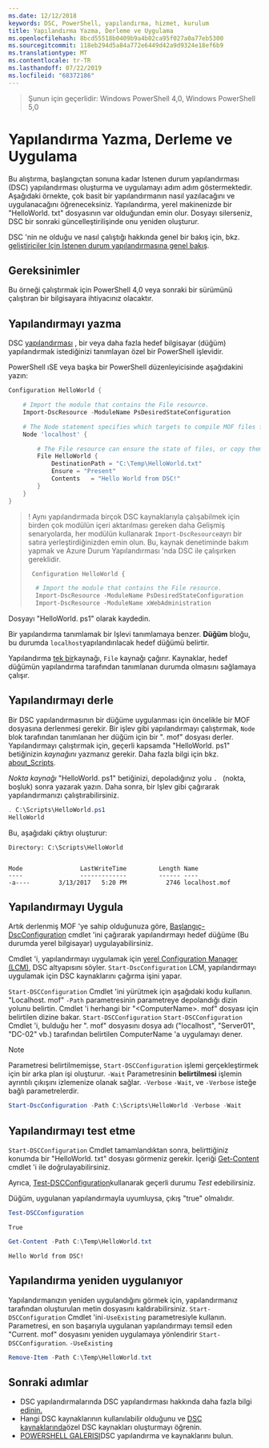 ```yaml
---
ms.date: 12/12/2018
keywords: DSC, PowerShell, yapılandırma, hizmet, kurulum
title: Yapılandırma Yazma, Derleme ve Uygulama
ms.openlocfilehash: 8bcd55518b0409b9a4b02ca95f027a0a77eb5300
ms.sourcegitcommit: 118eb294d5a84a772e6449d42a9d9324e18ef6b9
ms.translationtype: MT
ms.contentlocale: tr-TR
ms.lasthandoff: 07/22/2019
ms.locfileid: "68372186"
---
```

> Şunun için geçerlidir: Windows PowerShell 4,0, Windows PowerShell 5,0

# <a name="write-compile-and-apply-a-configuration"></a>Yapılandırma Yazma, Derleme ve Uygulama

Bu alıştırma, başlangıçtan sonuna kadar Istenen durum yapılandırması (DSC) yapılandırması oluşturma ve uygulamayı adım adım göstermektedir.
Aşağıdaki örnekte, çok basit bir yapılandırmanın nasıl yazılacağını ve uygulanacağını öğreneceksiniz. Yapılandırma, yerel makinenizde bir "HelloWorld. txt" dosyasının var olduğundan emin olur. Dosyayı silerseniz, DSC bir sonraki güncelleştirilişinde onu yeniden oluşturur.

DSC 'nin ne olduğu ve nasıl çalıştığı hakkında genel bir bakış için, bkz. [geliştiriciler Için Istenen durum yapılandırmasına genel bakış](../overview/overview.md).

## <a name="requirements"></a>Gereksinimler

Bu örneği çalıştırmak için PowerShell 4,0 veya sonraki bir sürümünü çalıştıran bir bilgisayara ihtiyacınız olacaktır.

## <a name="write-the-configuration"></a>Yapılandırmayı yazma

DSC [yapılandırması](configurations.md) , bir veya daha fazla hedef bilgisayar (düğüm) yapılandırmak istediğinizi tanımlayan özel bir PowerShell işlevidir.

PowerShell ıSE veya başka bir PowerShell düzenleyicisinde aşağıdakini yazın:

```powershell
Configuration HelloWorld {

    # Import the module that contains the File resource.
    Import-DscResource -ModuleName PsDesiredStateConfiguration

    # The Node statement specifies which targets to compile MOF files for, when this configuration is executed.
    Node 'localhost' {

        # The File resource can ensure the state of files, or copy them from a source to a destination with persistent updates.
        File HelloWorld {
            DestinationPath = "C:\Temp\HelloWorld.txt"
            Ensure = "Present"
            Contents   = "Hello World from DSC!"
        }
    }
}
```

> ! Aynı yapılandırmada birçok DSC kaynaklarıyla çalışabilmek için birden çok modülün içeri aktarılması gereken daha Gelişmiş senaryolarda, her modülün kullanarak `Import-DscResource`ayrı bir satıra yerleştirdiğinizden emin olun.
> Bu, kaynak denetiminde bakım yapmak ve Azure Durum Yapılandırması 'nda DSC ile çalışırken gereklidir.
>
> ```powershell
>  Configuration HelloWorld {
>
>   # Import the module that contains the File resource.
>   Import-DscResource -ModuleName PsDesiredStateConfiguration
>   Import-DscResource -ModuleName xWebAdministration
>
> ```

Dosyayı "HelloWorld. ps1" olarak kaydedin.

Bir yapılandırma tanımlamak bir Işlevi tanımlamaya benzer. **Düğüm** bloğu, bu durumda `localhost`yapılandırılacak hedef düğümü belirtir.

Yapılandırma [tek bir](../resources/resources.md)kaynağı, `File` kaynağı çağırır. Kaynaklar, hedef düğümün yapılandırma tarafından tanımlanan durumda olmasını sağlamaya çalışır.

## <a name="compile-the-configuration"></a>Yapılandırmayı derle

Bir DSC yapılandırmasının bir düğüme uygulanması için öncelikle bir MOF dosyasına derlenmesi gerekir.
Bir işlev gibi yapılandırmayı çalıştırmak, `Node` blok tarafından tanımlanan her düğüm için bir ". mof" dosyası derler.
Yapılandırmayı çalıştırmak için, geçerli kapsamda "HelloWorld. ps1" betiğinizin *kaynağını* yazmanız gerekir.
Daha fazla bilgi için bkz. [about_Scripts](/powershell/module/microsoft.powershell.core/about/about_scripts?view=powershell-6#script-scope-and-dot-sourcing).

<!-- markdownlint-disable MD038 -->
*Nokta kaynağı* "HelloWorld. ps1" betiğinizi, depoladığınız yolu `. ` (nokta, boşluk) sonra yazarak yazın. Daha sonra, bir Işlev gibi çağırarak yapılandırmanızı çalıştırabilirsiniz.
<!-- markdownlint-enable MD038 -->

```powershell
. C:\Scripts\HelloWorld.ps1
HelloWorld
```

Bu, aşağıdaki çıktıyı oluşturur:

```output
Directory: C:\Scripts\HelloWorld


Mode                LastWriteTime         Length Name
----                -------------         ------ ----
-a----        3/13/2017   5:20 PM           2746 localhost.mof
```

## <a name="apply-the-configuration"></a>Yapılandırmayı Uygula

Artık derlenmiş MOF 'ye sahip olduğunuza göre, [Başlangıç-DscConfiguration](/powershell/module/psdesiredstateconfiguration/start-dscconfiguration) cmdlet 'ini çağırarak yapılandırmayı hedef düğüme (Bu durumda yerel bilgisayar) uygulayabilirsiniz.

Cmdlet 'i, yapılandırmayı uygulamak için [yerel Configuration Manager (LCM)](../managing-nodes/metaConfig.md), DSC altyapısını söyler. `Start-DscConfiguration`
LCM, yapılandırmayı uygulamak için DSC kaynaklarını çağırma işini yapar.

`Start-DSCConfiguration` Cmdlet 'ini yürütmek için aşağıdaki kodu kullanın. "Localhost. mof" `-Path` parametresinin parametreye depolandığı dizin yolunu belirtin. Cmdlet 'i herhangi bir "\<ComputerName\>. mof" dosyası için belirtilen dizine bakar. `Start-DSCConfiguration` `Start-DSCConfiguration` Cmdlet 'i, bulduğu her ". mof" dosyasını dosya adı ("localhost", "Server01", "DC-02" vb.) tarafından belirtilen ComputerName 'a uygulamayı dener.

> [!NOTE]
> Parametresi belirtilmemişse, `Start-DSCConfiguration` işlemi gerçekleştirmek için bir arka plan işi oluşturur. `-Wait` Parametresinin **belirtilmesi** işlemin ayrıntılı çıkışını izlemenize olanak sağlar. `-Verbose` `-Wait`, ve `-Verbose` isteğe bağlı parametrelerdir.

```powershell
Start-DscConfiguration -Path C:\Scripts\HelloWorld -Verbose -Wait
```

## <a name="test-the-configuration"></a>Yapılandırmayı test etme

`Start-DSCConfiguration` Cmdlet tamamlandıktan sonra, belirttiğiniz konumda bir "HelloWorld. txt" dosyası görmeniz gerekir. İçeriği [Get-Content](/powershell/module/microsoft.powershell.management/get-content) cmdlet 'i ile doğrulayabilirsiniz.

Ayrıca, [Test-DSCConfiguration](/powershell/module/psdesiredstateconfiguration/Test-DSCConfiguration)kullanarak geçerli durumu *Test* edebilirsiniz.

Düğüm, uygulanan yapılandırmayla uyumluysa, çıkış "true" olmalıdır.

```powershell
Test-DSCConfiguration
```

```output
True
```

```powershell
Get-Content -Path C:\Temp\HelloWorld.txt
```

```output
Hello World from DSC!
```

## <a name="re-applying-the-configuration"></a>Yapılandırma yeniden uygulanıyor

Yapılandırmanızın yeniden uygulandığını görmek için, yapılandırmanız tarafından oluşturulan metin dosyasını kaldırabilirsiniz. `Start-DSCConfiguration` Cmdlet 'ini`-UseExisting` parametresiyle kullanın. Parametresi, en son başarıyla uygulanan yapılandırmayı temsil eden "Current. mof" dosyasını yeniden uygulamaya yönlendirir `Start-DSCConfiguration`. `-UseExisting`

```powershell
Remove-Item -Path C:\Temp\HelloWorld.txt
```

## <a name="next-steps"></a>Sonraki adımlar

- DSC yapılandırmalarında DSC yapılandırması hakkında daha fazla bilgi [edinin.](configurations.md)
- Hangi DSC kaynaklarının kullanılabilir olduğunu ve [DSC kaynaklarında](../resources/resources.md)özel DSC kaynakları oluşturmayı öğrenin.
- [POWERSHELL GALERISI](https://www.powershellgallery.com/)DSC yapılandırma ve kaynaklarını bulun.
